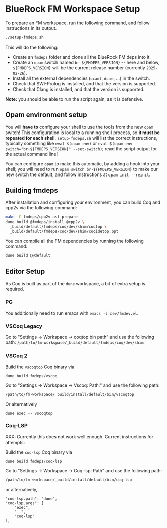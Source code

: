 BlueRock FM Workspace Setup
===========================

To prepare an FM workspace, run the following command, and follow instructions in its output.
```sh
./setup-fmdeps.sh
```
This will do the following:
- Create an `fmdeps` folder and clone all the BlueRock FM deps into it.
- Create an `opam` switch named `br-${FMDEPS_VERSION}` -- here and below,
  `${FMDEPS_VERSION}` will be the current release number (currently
  `2025-02-26`).
- Install all the external dependencies (`ocaml`, `dune`, ...) in the switch.
- Check that SWI-Prolog is installed, and that the version is supported.
- Check that Clang is installed, and that the version is supported.


**Note:** you should be able to run the script again, as it is defensive.

## Opam environment setup

You will **have to** configure your shell to use the tools from the new `opam` switch!
This configuration is local to a running shell process, so **it must be repeated for each shell**.
`setup-fmdeps.sh` will list the correct instructions, typically something like `eval $(opam env)`
or `eval $(opam env --switch="br-${FMDEPS_VERSION}" --set-switch)`; read the script output for the actual command line!

You can configure `opam` to make this automatic, by adding a hook into your
shell; you will need to run `opam switch br-${FMDEPS_VERSION}` to make our new
switch the default, and follow instructions at `opam init --reinit`.

## Building fmdeps

After installation and configuring your environment, you can build Coq and cpp2v via the following command:

```sh
make -C fmdeps/cpp2v ast-prepare
dune build @fmdeps/install @cpp2v \
  _build/default/fmdeps/coq/dev/shim/coqtop \
  _build/default/fmdeps/coq/dev/shim/coqidetop.opt
```

You can compile all the FM dependencies by running the
following command:
```sh
dune build @@default
```

## Editor Setup

As Coq is built as part of the `dune` workspace, a bit of extra setup is
required.


### PG

You additionally need to run emacs with `emacs -l dev/fmdev.el`.

### VSCoq Legacy

Go to "Settings -> Workspace -> coqtop bin path” and use the following path:
```/path/to/fm-workspace/_build/default/fmdeps/coq/dev/shim```

### VSCoq 2

Build the `vscoqtop` Coq binary via
```
dune build fmdeps/vscoq
```

Go to "Settings -> Workspace -> Vscoq: Path:" and use the following path:
```
/path/to/fm-workspace/_build/install/default/bin/vscoqtop
```

Or alternatively
```
dune exec -- vscoqtop
```

### Coq-LSP

XXX: Currently this does not work well enough. Current instructions for attempts:

Build the `coq-lsp` Coq binary via
```
dune build fmdeps/coq-lsp
```

Go to "Settings -> Workspace -> Coq-lsp: Path" and use the following path:

```
/path/to/fm-workspace/_build/install/default/bin/coq-lsp
```

or alternatively,
```
"coq-lsp.path": "dune",
"coq-lsp.args": [
    "exec",
    "--",
    "coq-lsp"
],
```
